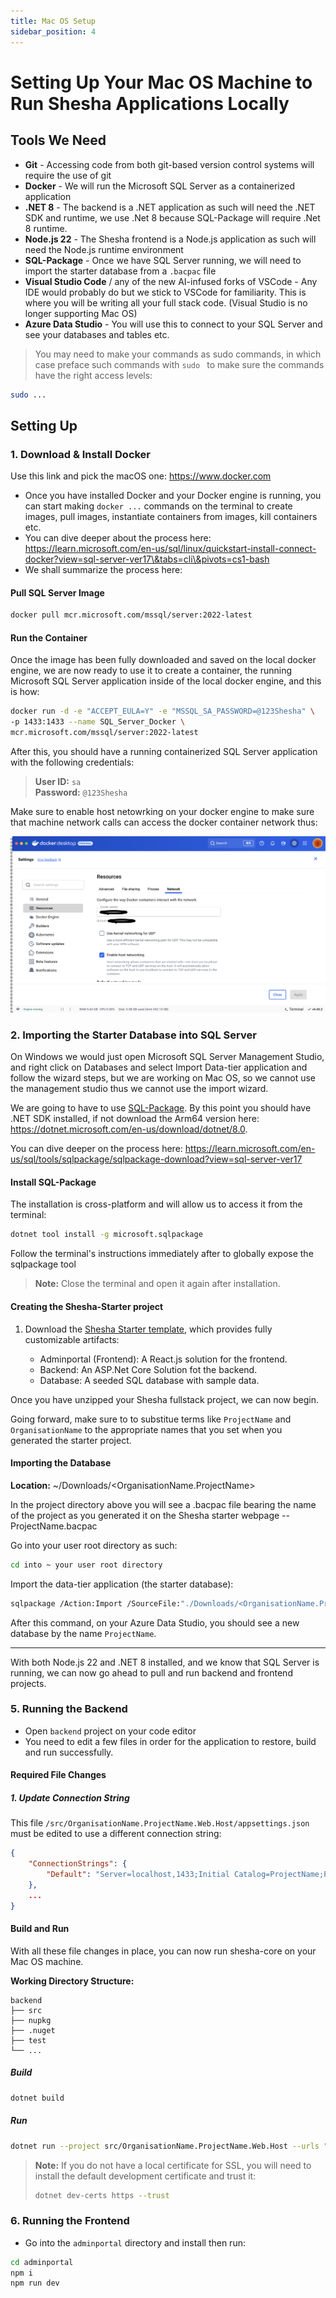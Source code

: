 ```yaml
---
title: Mac OS Setup
sidebar_position: 4
---
```


# Setting Up Your Mac OS Machine to Run Shesha Applications Locally

## Tools We Need

* **Git** - Accessing code from both git-based version control systems will require the use of git
* **Docker** - We will run the Microsoft SQL Server as a containerized application
* **.NET 8** - The backend is a .NET application as such will need the .NET SDK and runtime, we use .Net 8 because SQL-Package will require .Net 8 runtime.
* **Node.js 22** - The Shesha frontend is a Node.js application as such will need the Node.js runtime environment
* **SQL-Package** - Once we have SQL Server running, we will need to import the starter database from a `.bacpac` file
* **Visual Studio Code** / any of the new AI-infused forks of VSCode - Any IDE would probably do but we stick to VSCode for familiarity. This is where you will be writing all your full stack code. (Visual Studio is no longer supporting Mac OS)
* **Azure Data Studio** - You will use this to connect to your SQL Server and see your databases and tables etc.

> You may need to make your commands as sudo commands, in which case preface such commands with `sudo ` to make sure the commands have the right access levels: 
```bash
sudo ...
```

## Setting Up

### 1. Download & Install Docker

Use this link and pick the macOS one: https://www.docker.com

* Once you have installed Docker and your Docker engine is running, you can start making `docker ...` commands on the terminal to create images, pull images, instantiate containers from images, kill containers etc.
* You can dive deeper about the process here: https://learn.microsoft.com/en-us/sql/linux/quickstart-install-connect-docker?view=sql-server-ver17\&tabs=cli\&pivots=cs1-bash
* We shall summarize the process here:

#### Pull SQL Server Image

```bash
docker pull mcr.microsoft.com/mssql/server:2022-latest
```

#### Run the Container

Once the image has been fully downloaded and saved on the local docker engine, we are now ready to use it to create a container, the running Microsoft SQL Server application inside of the local docker engine, and this is how:

```bash
docker run -d -e "ACCEPT_EULA=Y" -e "MSSQL_SA_PASSWORD=@123Shesha" \
-p 1433:1433 --name SQL_Server_Docker \
mcr.microsoft.com/mssql/server:2022-latest
```

After this, you should have a running containerized SQL Server application with the following credentials:

> **User ID:** `sa`\
> **Password:** `@123Shesha`

Make sure to enable host netowrking on your docker engine to make sure that machine network calls can access the docker container network thus:

![enable host networking](./enable-host-networking.png)

### 2. Importing the Starter Database into SQL Server

On Windows we would just open Microsoft SQL Server Management Studio, and right click on Databases and select Import Data-tier application and follow the wizard steps, but we are working on Mac OS, so we cannot use the management studio thus we cannot use the import wizard.

We are going to have to use [SQL-Package](https://learn.microsoft.com/en-us/sql/tools/sqlpackage/sqlpackage?view=sql-server-ver17). By this point you should have .NET SDK installed, if not download the Arm64 version here: https://dotnet.microsoft.com/en-us/download/dotnet/8.0.

You can dive deeper on the process here: https://learn.microsoft.com/en-us/sql/tools/sqlpackage/sqlpackage-download?view=sql-server-ver17

#### Install SQL-Package

The installation is cross-platform and will allow us to access it from the terminal:

```bash
dotnet tool install -g microsoft.sqlpackage
```

Follow the terminal's instructions immediately after to globally expose the sqlpackage tool

> **Note:** Close the terminal and open it again after installation.

#### Creating the Shesha-Starter project

1. Download the [Shesha Starter template](https://www.shesha.io/download-shesha?_gl=1*1brs2vj*_ga*NTYwNjU0MjAxLjE3NTQ0NzMwMDE.*_ga_NKYL5VXNHY*czE3NTQ0NzMwMDAkbzEkZzEkdDE3NTQ0NzMyNjEkajMxJGwwJGgw), which provides fully customizable artifacts:

   * Adminportal (Frontend): A React.js solution for the frontend.
   * Backend: An ASP.Net Core Solution fot the backend.
   * Database: A seeded SQL database with sample data.

Once you have unzipped your Shesha fullstack project, we can now begin.

Going forward, make sure to to substitue terms like `ProjectName` and `OrganisationName` to the appropriate names that you set when you generated the starter project.

#### Importing the Database

**Location:** ~/Downloads/\<OrganisationName.ProjectName>

In the project directory above you will see a .bacpac file bearing the name of the project as you generated it on the Shesha starter webpage -- ProjectName.bacpac

Go into your user root directory as such:

```bash
cd into ~ your user root directory
```

Import the data-tier application (the starter database):

```bash
sqlpackage /Action:Import /SourceFile:"./Downloads/<OrganisationName.ProjectName>/<ProjectName>.bacpac" /TargetConnectionString:"Server=localhost,1433;Initial Catalog=ProjectName;Persist Security Info=False;User ID=sa;Password=@123Shesha;MultipleActiveResultSets=False;Encrypt=True;TrustServerCertificate=True;Connection Timeout=30;"
```

After this command, on your Azure Data Studio, you should see a new database by the name `ProjectName`.

***

With both Node.js 22 and .NET 8 installed, and we know that SQL Server is running, we can now go ahead to pull and run backend and frontend projects.

### 5. Running the Backend

* Open `backend` project on your code editor
* You need to edit a few files in order for the application to restore, build and run successfully.

#### Required File Changes

##### 1. Update Connection String

This file `/src/OrganisationName.ProjectName.Web.Host/appsettings.json` must be edited to use a different connection string:

```json
{
    "ConnectionStrings": {
        "Default": "Server=localhost,1433;Initial Catalog=ProjectName;Persist Security Info=False;User ID=sa;Password=@123Shesha;MultipleActiveResultSets=False;Encrypt=True;TrustServerCertificate=True;Connection Timeout=30;"
    },
    ...
}
```

#### Build and Run

With all these file changes in place, you can now run shesha-core on your Mac OS machine.

**Working Directory Structure:**

```
backend
├── src
├── nupkg
├── .nuget
├── test
└── ...
```

##### Build

```bash
dotnet build
```

##### Run

```bash
dotnet run --project src/OrganisationName.ProjectName.Web.Host --urls "http://localhost:21021;https://localhost:44362"
```

> **Note:** If you do not have a local certificate for SSL, you will need to install the default development certificate and trust it:
>
> ```bash
> dotnet dev-certs https --trust
> ```

### 6. Running the Frontend

* Go into the `adminportal` directory and install then run:

```bash
cd adminportal
npm i
npm run dev
```
